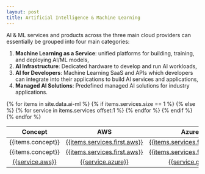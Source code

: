 ```yaml
---
layout: post
title: Artificial Intelligence & Machine Learning
---
```


AI & ML services and products across the three main cloud providers
can essentially be grouped into four main categories:

1. **Machine Learning as a Service**: unified platforms for building,
training, and deploying AI/ML models,
2. **AI Infrastructure**: Dedicated hardware to develop and run AI workloads,
3. **AI for Developers**: Machine Learning SaaS and APIs which
developers can integrate into their applications to build AI services
and applications,
4. **Managed AI Solutions**: Predefined managed AI solutions for
   industry applications.

<table>
 <thead>
  <tr>
   <th>Concept</th>
   <th>AWS</th>
   <th>Azure</th>
   <th>GCP</th>
  </tr>
 </thead>
 <tbody>
  {% for items in site.data.ai-ml %}
  {% if  items.services.size == 1 %}
   <tr>
    <td>{{items.concept}}</td>
    <td><a href="{{items.services.first.aws-url}}">{{items.services.first.aws}}</a></td>
    <td><a href="{{items.services.first.azure-url}}">{{items.services.first.azure}}</a></td>
    <td><a href="{{items.services.first.gcp-url}}">{{items.services.first.gcp}}</a></td>
   </tr>
  {% else %}
   <tr>
    <td rowspan="{{items.services.size}}">{{items.concept}}</td>
    <td style="text-align: center; vertical-align: middle;"><a href="{{items.services.first.aws-url}}">{{items.services.first.aws}}</a></td>
    <td style="text-align: center; vertical-align: middle;"><a href="{{items.services.first.azure-url}}">{{items.services.first.azure}}</a></td>
    <td style="text-align: center; vertical-align: middle;"><a href="{{items.services.first.gcp-url}}">{{items.services.first.gcp}}</a></td>
   </tr>
  {% for service in items.services offset:1 %}
   <tr>
    <td style="text-align: center; vertical-align: middle;"><a href="{{service.aws-url}}">{{service.aws}}</a></td>
    <td style="text-align: center; vertical-align: middle;"><a href="{{service.azure-url}}">{{service.azure}}</a></td>
    <td style="text-align: center; vertical-align: middle;"><a href="{{service.gcp-url}}">{{service.gcp}}</a></td>
   </tr>
  {% endfor %}
  {% endif %}
  {% endfor %}
 </tbody>
</table>


